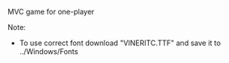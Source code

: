 MVC game for one-player 

Note:
- To use correct font download "VINERITC.TTF" and save it to ../Windows/Fonts
